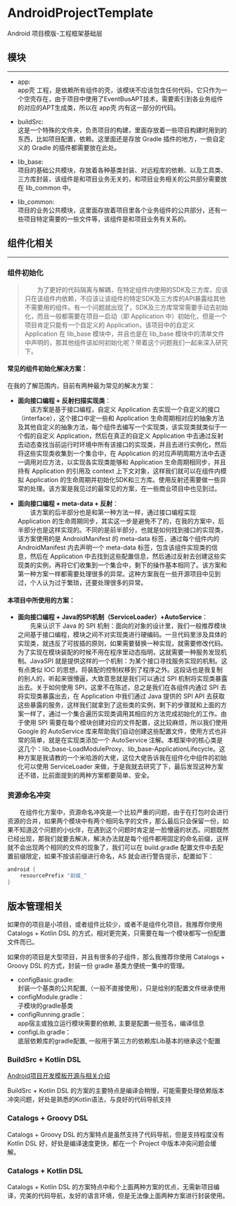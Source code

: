 # AndroidProjectTemplate
Android 项目模版-工程框架基础层
## 模块
* * *
- app:  
    app壳 工程，是依赖所有组件的壳，该模块不应该包含任何代码，它只作为一个空壳存在，由于项目中使用了EventBusAPT技术，需要索引到各业务组件的对应的APT生成类，所以在 app壳 内有这一部分的代码。

- buildSrc:  
这是一个特殊的文件夹，负责项目的构建，里面存放着一些项目构建时用到的东西，比如项目配置，依赖。这里面还是存放 Gradle 插件的地方，一些自定义的 Gradle 的插件都需要放在此处。

- lib_base:   
项目的基础公共模块，存放着各种基类封装、对远程库的依赖、以及工具类、三方库封装，该组件是和项目业务无关的，和项目业务相关的公共部分需要放在 lib_common 中。

- lib_common:  
项目的业务公共模块，这里面存放着项目里各个业务组件的公共部分，还有一些项目特定需要的一些文件等，该组件是和项目业务有关系的。

## 组件化相关
* * *
### 组件初始化
>  为了更好的代码隔离与解耦，在特定组件内使用的SDK及三方库，应该只在该组件内依赖，不应该让该组件的特定SDK及三方库的API暴露给其他不需要用的组件。有一个问题就出现了，SDK及三方库常常需要手动去初始化，而且一般都需要在项目一启动（即 Application 中）初始化，但是一个项目肯定只能有一个自定义的 Application，该项目中的自定义 Application 在 lib_base 模块中，并且也是在 lib_base 模块中的清单文件中声明的，那其他组件该如何初始化呢？带着这个问题我们一起来深入研究下。
#### 常见的组件初始化解决方案：
在我的了解范围内，目前有两种最为常见的解决方案：

- **面向接口编程 + 反射扫描实现类**：  
  该方案是基于接口编程，自定义 Application 去实现一个自定义的接口（interface），这个接口中定一些和 Application 生命周期相对应的抽象方法及其他自定义的抽象方法，每个组件去编写一个实现类，该实现类就类似于一个假的自定义 Application，然后在真正的自定义 Application 中去通过反射去动态查找当前运行时环境中所有该接口的实现类，并且去进行实例化，然后将这些实现类收集到一个集合中，在 Application 的对应声明周期方法中去逐一调用对应方法，以实现各实现类能够和 Application 生命周期相同步，并且持有 Application 的引用及 context 上下文对象，这样我们就可以在组件内模拟 Application 的生命周期并初始化SDK和三方库。使用反射还需要做一些异常的处理。该方案是我见过的最常见的方案，在一些商业项目中也见到过。

- **面向接口编程 + meta-data + 反射**：  
  该方案的后半部分也是和第一种方法一样，通过接口编程实现 Application 的生命周期同步，其实这一步是避免不了的，在我的方案中，后半部分也是这样实现的。不同的是前半部分，也就是如何找到接口的实现类，该方案使用的是 AndroidManifest 的 meta-data 标签，通过每个组件内的 AndroidManifest 内去声明一个 meta-data 标签，包含该组件实现类的信息，然后在 Application 中去找到这些配置信息，然后通过反射去创建这些实现类的实例，再将它们收集到一个集合中，剩下的操作基本相同了。该方案和第一种方案一样都需要处理很多的异常。这种方案我在一些开源项目中见到过，个人认为过于繁琐，还要处理很多的异常。

#### 本项目中所使用的方案：
- **面向接口编程 + Java的SPI机制（ServiceLoader）+AutoService**：  
    先来认识下 Java 的 SPI 机制：面向的对象的设计里，我们一般推荐模块之间基于接口编程，模块之间不对实现类进行硬编码。一旦代码里涉及具体的实现类，就违反了可拔插的原则，如果需要替换一种实现，就需要修改代码。为了实现在模块装配的时候不用在程序里动态指明，这就需要一种服务发现机制。JavaSPI 就是提供这样的一个机制：为某个接口寻找服务实现的机制。这有点类似 IOC 的思想，将装配的控制权移到了程序之外。这段话也是我复制的别人的，听起来很懵逼，大致意思就是我们可以通过 SPI 机制将实现类暴露出去。关于如何使用 SPI，这里不在陈述，总之是我们在各组件内通过 SPI 去将实现类暴露出去，在 Application 中我们通过 Java 提供的 SPI API 去获取这些暴露的服务，这样我们就拿到了这些类的实例，剩下的步骤就和上面的方案一样了，通过一个集合遍历实现类调用其相应的方法完成初始化的工作。由于使用 SPI 需要在每个模块创建对应的文件配置，这比较麻烦，所以我们使用 Google 的 AutoService 库来帮助我们自动创建这些配置文件，使用方式也非常的简单，就是在实现类添加一个 AutoService 注解。本框架中的核心类是这几个：lib_base-LoadModuleProxy、lib_base-ApplicationLifecycle。这种方案是我请教的一个米哈游的大佬，这位大佬告诉我在组件化中组件的初始化可以使用 ServiceLoader 来做，于是我就去研究了下，最后发现这种方案还不错，比前面提到的两种方案都要简单、安全。
### 资源命名冲突
  在组件化方案中，资源命名冲突是一个比较严重的问题，由于在打包时会进行资源的合并，如果两个模块中有两个相同名字的文件，那么最后只会保留一份，如果不知道这个问题的小伙伴，在遇到这个问题时肯定是一脸懵逼的状态。问题既然已经出现，那我们就要去解决，解决办法就是每个组件都用固定的命名前缀，这样就不会出现两个相同的文件的现象了，我们可以在 build.gradle 配置文件中去配置前缀限定，如果不按该前缀进行命名，AS 就会进行警告提示，配置如下：

```kotlin
android {
    resourcePrefix "前缀_"
}
```
## 版本管理相关
如果你的项目是小项目，或者组件比较少，或者不是组件化项目，我推荐你使用 Catalogs + Kotlin DSL 的方式，相对更完美，只需要在每一个模块都写一份配置文件而已。

如果你的项目是大型项目，并且有很多的子组件，那么我推荐你使用 Catalogs + Groovy DSL 的方式，封装一份 gradle 基类方便统一集中的管理。

- configBasic.gradle:   
  封装一个基类的公共配置,（一般不直接使用），只是给别的配置文件继承使用
- configModule.gradle：  
  子模块的gradle基类
- configRunning.gradle：  
  app宿主或独立运行模块需要的依赖, 主要是配置一些签名，编译信息
- configLib.gradle：  
  底层依赖库的gradle配置, 一般用于第三方的依赖库Lib基本的继承这个配置
### BuildSrc + Kotlin DSL 
[Android项目开发模板开源与相关介绍](https://juejin.cn/post/7341840038964477971)

BuildSrc + Kotlin DSL 的方案的主要特点是编译会稍慢，可能需要处理依赖版本冲突问题，好处是熟悉的Kotlin语法，与良好的代码导航支持
### Catalogs + Groovy DSL
Catalogs + Groovy DSL 的方案特点是虽然支持了代码导航，但是支持程度没有 Kotlin DSL 好，好处是编译速度更快，都在一个 Project 中版本冲突问题会缓解。
### Catalogs + Kotlin DSL
Catalogs + Kotlin DSL 的方案特点中和个上面两种方案的优点，无需新项目编译，完美的代码导航，友好的语言环境，但是无法像上面两种方案进行封装使用。
